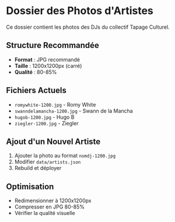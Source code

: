 # Dossier des Photos d'Artistes

Ce dossier contient les photos des DJs du collectif Tapage Culturel.

## Structure Recommandée

- **Format** : JPG recommandé
- **Taille** : 1200x1200px (carré)
- **Qualité** : 80-85%

## Fichiers Actuels

- `romywhite-1200.jpg` - Romy White
- `swanndelamancha-1200.jpg` - Swann de la Mancha
- `hugob-1200.jpg` - Hugo B
- `ziegler-1200.jpg` - Ziegler

## Ajout d'un Nouvel Artiste

1. Ajouter la photo au format `nomdj-1200.jpg`
2. Modifier `data/artists.json`
3. Rebuild et déployer

## Optimisation

- Redimensionner à 1200x1200px
- Compresser en JPG 80-85%
- Vérifier la qualité visuelle

